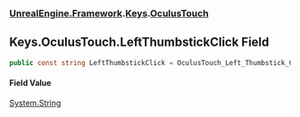 ### [UnrealEngine.Framework](UnrealEngine_Framework.md 'UnrealEngine.Framework').[Keys](Keys.md 'UnrealEngine.Framework.Keys').[OculusTouch](Keys_OculusTouch.md 'UnrealEngine.Framework.Keys.OculusTouch')
## Keys.OculusTouch.LeftThumbstickClick Field
```csharp
public const string LeftThumbstickClick = OculusTouch_Left_Thumbstick_Click;
```
#### Field Value
[System.String](https://docs.microsoft.com/en-us/dotnet/api/System.String 'System.String')
